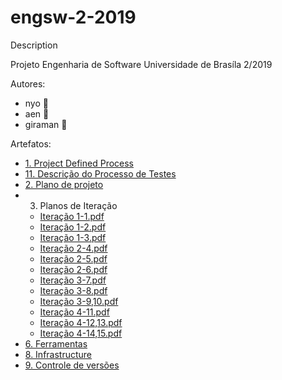 # engsw-2-2019
Description

Projeto Engenharia de Software
Universidade de Brasíla
2/2019

Autores:
* nyo :leopard:
* aen :fox_face:
* giraman :tiger2:


Artefatos:

* [1. Project Defined Process](https://github.com/Aendur/engsw-2-2019/blob/master/1.%20Project%20Defined%20Process/Project%20Defined%20Process.pdf)
* [11. Descrição do Processo de Testes](https://github.com/Aendur/engsw-2-2019/blob/master/11.%20Descri%C3%A7%C3%A3o%20do%20Processo%20de%20Testes/Descri%C3%A7%C3%A3o%20do%20Processo%20de%20Testes%20Adotado.pdf)
* [2. Plano de projeto](https://github.com/Aendur/engsw-2-2019/blob/master/2.%20Plano%20de%20projeto/Plano%20de%20projeto.pdf)
* 3. Planos de Iteração
    * [Iteração 1-1.pdf](https://github.com/Aendur/engsw-2-2019/blob/master/3.%20Planos%20de%20itera%C3%A7%C3%A3o/Itera%C3%A7%C3%A3o%201-1.pdf)
    * [Iteração 1-2.pdf](https://github.com/Aendur/engsw-2-2019/blob/master/3.%20Planos%20de%20itera%C3%A7%C3%A3o/Itera%C3%A7%C3%A3o%201-2.pdf)
    * [Iteração 1-3.pdf](https://github.com/Aendur/engsw-2-2019/blob/master/3.%20Planos%20de%20itera%C3%A7%C3%A3o/Itera%C3%A7%C3%A3o%201-3.pdf)
    * [Iteração 2-4.pdf](https://github.com/Aendur/engsw-2-2019/blob/master/3.%20Planos%20de%20itera%C3%A7%C3%A3o/Itera%C3%A7%C3%A3o%202-4.pdf)
    * [Iteração 2-5.pdf](https://github.com/Aendur/engsw-2-2019/blob/master/3.%20Planos%20de%20itera%C3%A7%C3%A3o/Itera%C3%A7%C3%A3o%202-5.pdf)
    * [Iteração 2-6.pdf](https://github.com/Aendur/engsw-2-2019/blob/master/3.%20Planos%20de%20itera%C3%A7%C3%A3o/Itera%C3%A7%C3%A3o%202-6.pdf)
    * [Iteração 3-7.pdf](https://github.com/Aendur/engsw-2-2019/blob/master/3.%20Planos%20de%20itera%C3%A7%C3%A3o/Itera%C3%A7%C3%A3o%203-7.pdf)
    * [Iteração 3-8.pdf](https://github.com/Aendur/engsw-2-2019/blob/master/3.%20Planos%20de%20itera%C3%A7%C3%A3o/Itera%C3%A7%C3%A3o%203-8.pdf)
    * [Iteração 3-9,10.pdf](https://github.com/Aendur/engsw-2-2019/blob/master/3.%20Planos%20de%20itera%C3%A7%C3%A3o/Itera%C3%A7%C3%A3o%203-9,10.pdf)
    * [Iteração 4-11.pdf](https://github.com/Aendur/engsw-2-2019/blob/master/3.%20Planos%20de%20itera%C3%A7%C3%A3o/Itera%C3%A7%C3%A3o%204-11.pdf)
    * [Iteração 4-12,13.pdf](https://github.com/Aendur/engsw-2-2019/blob/master/3.%20Planos%20de%20itera%C3%A7%C3%A3o/Itera%C3%A7%C3%A3o%204-12,13.pdf)
    * [Iteração 4-14,15.pdf](https://github.com/Aendur/engsw-2-2019/blob/master/3.%20Planos%20de%20itera%C3%A7%C3%A3o/Itera%C3%A7%C3%A3o%204-14,15.pdf)
* [6. Ferramentas](https://github.com/Aendur/engsw-2-2019/blob/master/6.%20Ferramentas/Ferramentas.pdf)
* [8. Infrastructure](https://github.com/Aendur/engsw-2-2019/blob/master/8.%20Infrastructure/Infraestrutura.pdf)
* [9. Controle de versões](https://github.com/Aendur/engsw-2-2019/blob/master/9.%20Controle%20de%20versões/Controle%20de%20versões.pdf)
